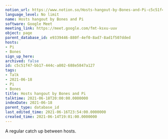 ```yaml
---
notion_url: https://www.notion.so/Hosts-hangout-by-Bones-and-Pi-c5c51f47bb17444ca802688e5847a127
language_level: No limit
name: Hosts hangout by Bones and Pi
software: Google Meet
meeting_link: https://meet.google.com/fmt-ksxu-uuv
object: page
parent_database_id: e9339446-880f-4ef0-8ad7-8ad1f507dded
hosts:
- Pi
- Bones
sign_up_here: 
archived: false
id: c5c51f47-bb17-444c-a802-688e5847a127
tags:
- Talk
- 2021-06-18
- Pi
- Bones
title: Hosts hangout by Bones and Pi
talktime: 2021-06-18T20:00:00.0000000
indexDate: 2021-06-18
parent_type: database_id
last_edited_time: 2021-06-16T23:54:00.0000000
created_time: 2021-06-14T19:01:00.0000000
---
```


A regular catch up between hosts.


